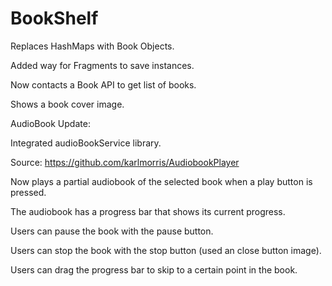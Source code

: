 # BookShelf

Replaces HashMaps with Book Objects.

Added way for Fragments to save instances.

Now contacts a Book API to get list of books.

Shows a book cover image.

AudioBook Update:

Integrated audioBookService library. 

Source: https://github.com/karlmorris/AudiobookPlayer

Now plays a partial audiobook of the selected book when a play button is pressed.

The audiobook has a progress bar that shows its current progress.

Users can pause the book with the pause button.

Users can stop the book with the stop button (used an close button image).

Users can drag the progress bar to skip to a certain point in the book.
